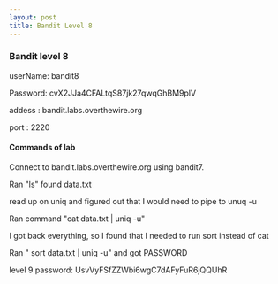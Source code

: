 ```yaml
---
layout: post
title: Bandit Level 8
---
```

<h3>Bandit level 8</h3>
<p>userName: bandit8</p>
<p>Password: cvX2JJa4CFALtqS87jk27qwqGhBM9plV</p>
<p>addess  : bandit.labs.overthewire.org</p>
<p>port    : 2220</p>
<h4>Commands of lab</h4>
<p>Connect to bandit.labs.overthewire.org using bandit7.</p>
<p>Ran "ls" found data.txt</p>
<p>read up on uniq and figured out that I would need to pipe to unuq -u</p>
<p>Ran command "cat data.txt | uniq -u"</p>
<p>I got back everything, so I found that I needed to run sort instead of cat</p>
<p>Ran " sort data.txt | uniq -u" and got PASSWORD</p>

<p>level 9 password: UsvVyFSfZZWbi6wgC7dAFyFuR6jQQUhR</p>
